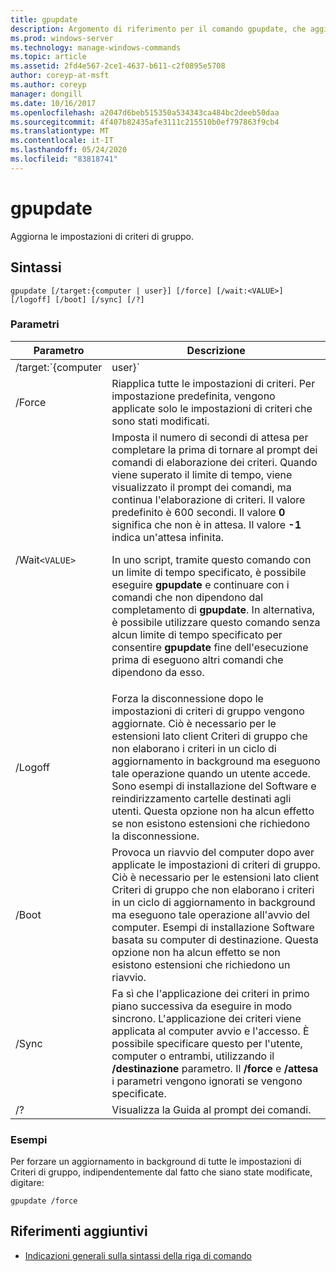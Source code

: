```yaml
---
title: gpupdate
description: Argomento di riferimento per il comando gpupdate, che aggiorna le impostazioni di Criteri di gruppo.
ms.prod: windows-server
ms.technology: manage-windows-commands
ms.topic: article
ms.assetid: 2fd4e567-2ce1-4637-b611-c2f0895e5708
author: coreyp-at-msft
ms.author: coreyp
manager: dongill
ms.date: 10/16/2017
ms.openlocfilehash: a2047d6beb515350a534343ca484bc2deeb50daa
ms.sourcegitcommit: 4f407b82435afe3111c215510b0ef797863f9cb4
ms.translationtype: MT
ms.contentlocale: it-IT
ms.lasthandoff: 05/24/2020
ms.locfileid: "83818741"
---
```

# <a name="gpupdate"></a>gpupdate

Aggiorna le impostazioni di criteri di gruppo.

## <a name="syntax"></a>Sintassi

```
gpupdate [/target:{computer | user}] [/force] [/wait:<VALUE>] [/logoff] [/boot] [/sync] [/?]
```

### <a name="parameters"></a>Parametri

| Parametro | Descrizione |
| --------- |------------ |
| /target:`{computer|user}` | Specifica che vengono aggiornate solo le impostazioni dei criteri solo utente o solo computer. Per impostazione predefinita, vengono aggiornate le impostazioni dei criteri utente e computer. |
| /Force | Riapplica tutte le impostazioni di criteri. Per impostazione predefinita, vengono applicate solo le impostazioni di criteri che sono stati modificati. |
| /Wait`<VALUE>` | Imposta il numero di secondi di attesa per completare la prima di tornare al prompt dei comandi di elaborazione dei criteri. Quando viene superato il limite di tempo, viene visualizzato il prompt dei comandi, ma continua l'elaborazione di criteri. Il valore predefinito è 600 secondi. Il valore **0** significa che non è in attesa. Il valore **-1** indica un'attesa infinita.<p>In uno script, tramite questo comando con un limite di tempo specificato, è possibile eseguire **gpupdate** e continuare con i comandi che non dipendono dal completamento di **gpupdate**. In alternativa, è possibile utilizzare questo comando senza alcun limite di tempo specificato per consentire **gpupdate** fine dell'esecuzione prima di eseguono altri comandi che dipendono da esso. |
| /Logoff | Forza la disconnessione dopo le impostazioni di criteri di gruppo vengono aggiornate. Ciò è necessario per le estensioni lato client Criteri di gruppo che non elaborano i criteri in un ciclo di aggiornamento in background ma eseguono tale operazione quando un utente accede. Sono esempi di installazione del Software e reindirizzamento cartelle destinati agli utenti. Questa opzione non ha alcun effetto se non esistono estensioni che richiedono la disconnessione. |
| /Boot | Provoca un riavvio del computer dopo aver applicate le impostazioni di criteri di gruppo. Ciò è necessario per le estensioni lato client Criteri di gruppo che non elaborano i criteri in un ciclo di aggiornamento in background ma eseguono tale operazione all'avvio del computer. Esempi di installazione Software basata su computer di destinazione. Questa opzione non ha alcun effetto se non esistono estensioni che richiedono un riavvio. |
| /Sync | Fa sì che l'applicazione dei criteri in primo piano successiva da eseguire in modo sincrono. L'applicazione dei criteri viene applicata al computer avvio e l'accesso. È possibile specificare questo per l'utente, computer o entrambi, utilizzando il **/destinazione** parametro. Il **/force** e **/attesa** i parametri vengono ignorati se vengono specificate. |
| /? | Visualizza la Guida al prompt dei comandi. |

### <a name="examples"></a>Esempi

Per forzare un aggiornamento in background di tutte le impostazioni di Criteri di gruppo, indipendentemente dal fatto che siano state modificate, digitare:

```
gpupdate /force
```

## <a name="additional-references"></a>Riferimenti aggiuntivi

- [Indicazioni generali sulla sintassi della riga di comando](command-line-syntax-key.md)